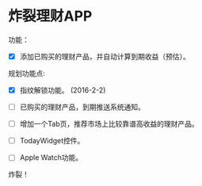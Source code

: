 # 炸裂理财APP

功能：

 - [x] 添加已购买的理财产品，并自动计算到期收益（预估）。


规划功能点:

 - [x] 指纹解锁功能。 (2016-2-2)
 - [ ] 已购买的理财产品，到期推送系统通知。
 - [ ] 增加一个Tab页，推荐市场上比较靠谱高收益的理财产品。
 - [ ] TodayWidget控件。
 - [ ] Apple Watch功能。



炸裂！
